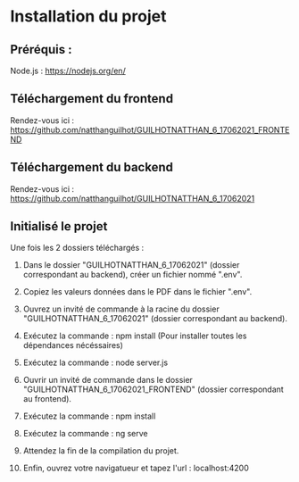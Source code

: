 # Installation du projet 

## Préréquis :
Node.js : https://nodejs.org/en/

## Téléchargement du frontend
Rendez-vous ici : https://github.com/natthanguilhot/GUILHOTNATTHAN_6_17062021_FRONTEND

## Téléchargement du backend
Rendez-vous ici : https://github.com/natthanguilhot/GUILHOTNATTHAN_6_17062021

## Initialisé le projet
Une fois les 2 dossiers téléchargés :
1. Dans le dossier "GUILHOTNATTHAN_6_17062021" (dossier correspondant au backend), créer un fichier nommé ".env".
2. Copiez les valeurs données dans le PDF dans le fichier ".env".

3. Ouvrez un invité de commande à la racine du dossier "GUILHOTNATTHAN_6_17062021" (dossier correspondant au backend).
4. Exécutez la commande : npm install (Pour installer toutes les dépendances nécéssaires)
5. Exécutez la commande : node server.js

6. Ouvrir un invité de commande dans le dossier "GUILHOTNATTHAN_6_17062021_FRONTEND" (dossier correspondant au frontend).
7. Exécutez la commande : npm install
8. Exécutez la commande : ng serve
9. Attendez la fin de la compilation du projet.

10. Enfin, ouvrez votre navigatueur et tapez l'url : localhost:4200